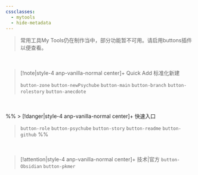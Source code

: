 ```yaml
---
cssclasses:
  - mytools
  - hide-metadata
---
```


> 常用工具My Tools仍在制作当中，部分功能暂不可用。请启用buttons插件以便查看。

<div style="height: 20px"></div>

> [!note|style-4 anp-vanilla-normal center]+ Quick Add 标准化新建
> 
> `button-zone` `button-newPsychube`
> `button-main` `button-branch` `button-rolestory` `button-anecdote`

<div style="height: 20px"></div>

%% > [!danger|style-4 anp-vanilla-normal center]+ 快速入口
> 
> `button-role` `button-psychube` `button-story` `button-readme` `button-github`
 %%
<div style="height: 20px"></div>

> [!attention|style-4 anp-vanilla-normal center]+ 技术|官方
> `button-Obsidian` `button-pkmer` 
